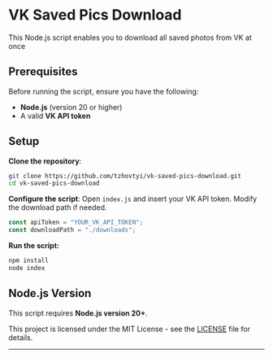 # VK Saved Pics Download

This Node.js script enables you to download all saved photos from VK at once

## Prerequisites

Before running the script, ensure you have the following:

- **Node.js** (version 20 or higher)
- A valid **VK API token**

## Setup

**Clone the repository**:

```bash
git clone https://github.com/tzhovtyi/vk-saved-pics-download.git
cd vk-saved-pics-download
```

**Configure the script**:
Open `index.js` and insert your VK API token. Modify the download path if needed.

```javascript
const apiToken = "YOUR_VK_API_TOKEN";
const downloadPath = "./downloads";
```

**Run the script:**

```bash
npm install
node index
```

## Node.js Version

This script requires **Node.js version 20+**.

This project is licensed under the MIT License - see the [LICENSE](LICENSE) file for details.

---
